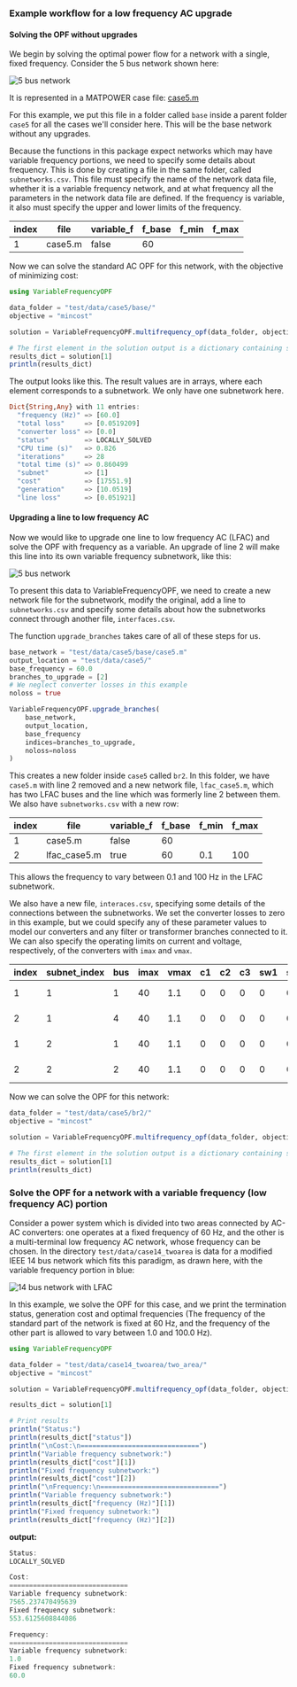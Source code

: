 ### Example workflow for a low frequency AC upgrade
#### Solving the OPF without upgrades
We begin by solving the optimal power flow for a network with a single, fixed frequency. Consider the 5 bus network shown here:

![5 bus network](examples/fig/5bus.svg)

It is represented in a MATPOWER case file: [case5.m](https://github.com/WISPO-POP/VariableFrequencyOPF.jl/test/data/case5/base/case5.m)

For this example, we put this file in a folder called `base` inside a parent folder `case5` for all the cases we'll consider here. This will be the base network without any upgrades.

Because the functions in this package expect networks which may have variable frequency portions, we need to specify some details about frequency. This is done by creating a file in the same folder, called `subnetworks.csv`. This file must specify the name of the network data file, whether it is a variable frequency network, and at what frequency all the parameters in the network data file are defined. If the frequency is variable, it also must specify the upper and lower limits of the frequency.

| index | file            | variable_f | f_base | f_min | f_max |
|-------|-----------------|------------|--------|-------|-------|
| 1     | case5.m         | false      | 60     |       |       |

Now we can solve the standard AC OPF for this network, with the objective of minimizing cost:

```julia
using VariableFrequencyOPF

data_folder = "test/data/case5/base/"
objective = "mincost"

solution = VariableFrequencyOPF.multifrequency_opf(data_folder, objective)

# The first element in the solution output is a dictionary containing several important results.
results_dict = solution[1]
println(results_dict)
```
The output looks like this. The result values are in arrays, where each element corresponds to a subnetwork. We only have one subnetwork here.
```julia
Dict{String,Any} with 11 entries:
  "frequency (Hz)" => [60.0]
  "total loss"     => [0.0519209]
  "converter loss" => [0.0]
  "status"         => LOCALLY_SOLVED
  "CPU time (s)"   => 0.826
  "iterations"     => 28
  "total time (s)" => 0.860499
  "subnet"         => [1]
  "cost"           => [17551.9]
  "generation"     => [10.0519]
  "line loss"      => [0.051921]
```

#### Upgrading a line to low frequency AC
Now we would like to upgrade one line to low frequency AC (LFAC) and solve the OPF with frequency as a variable. An upgrade of line 2 will make this line into its own variable frequency subnetwork, like this:

![5 bus network](examples/fig/5bus_lfac.svg)

To present this data to VariableFrequencyOPF, we need to create a new network file for the subnetwork, modify the original, add a line to `subnetworks.csv` and specify some details about how the subnetworks connect through another file, `interfaces.csv`.

The function `upgrade_branches` takes care of all of these steps for us.

```julia
base_network = "test/data/case5/base/case5.m"
output_location = "test/data/case5/"
base_frequency = 60.0
branches_to_upgrade = [2]
# We neglect converter losses in this example
noloss = true

VariableFrequencyOPF.upgrade_branches(
    base_network,
    output_location,
    base_frequency
    indices=branches_to_upgrade,
    noloss=noloss
)
```
This creates a new folder inside `case5` called `br2`. In this folder, we have `case5.m` with line 2 removed and a new network file, `lfac_case5.m`, which has two LFAC buses and the line which was formerly line 2 between them. We also have `subnetworks.csv` with a new row:

| index | file            | variable_f | f_base | f_min | f_max |
|-------|-----------------|------------|--------|-------|-------|
| 1     | case5.m         | false      | 60     |       |       |
| 2     | lfac_case5.m    | true       | 60     | 0.1   | 100   |

This allows the frequency to vary between 0.1 and 100 Hz in the LFAC subnetwork.

We also have a new file, `interaces.csv`, specifying some details of the connections between the subnetworks. We set the converter losses to zero in this example, but we could specify any of these parameter values to model our converters and any filter or transformer branches connected to it. We can also specify the operating limits on current and voltage, respectively, of the converters with `imax` and `vmax`.

| index | subnet_index | bus | imax | vmax | c1 | c2 | c3 | sw1 | sw2 | sw3 | M   | smax | R        | X     | G | B      | transformer | tap | shift |
|-------|--------------|-----|------|------|----|----|----|-----|-----|-----|-----|------|----------|-------|---|--------|-------------|-----|-------|
| 1     | 1            | 1   | 40   | 1.1  | 0  | 0  | 0  | 0   | 0   | 0   | 0.9 | 50   | 1.00E-05 | 0.001 | 0 | 0.0001 | FALSE       | 1   | 0     |
| 2     | 1            | 4   | 40   | 1.1  | 0  | 0  | 0  | 0   | 0   | 0   | 0.9 | 50   | 1.00E-05 | 0.001 | 0 | 0.0001 | FALSE       | 1   | 0     |
| 1     | 2            | 1   | 40   | 1.1  | 0  | 0  | 0  | 0   | 0   | 0   | 0.9 | 50   | 1.00E-05 | 0.001 | 0 | 0.0001 | FALSE       | 1   | 0     |
| 2     | 2            | 2   | 40   | 1.1  | 0  | 0  | 0  | 0   | 0   | 0   | 0.9 | 50   | 1.00E-05 | 0.001 | 0 | 0.0001 | FALSE       | 1   | 0     |

Now we can solve the OPF for this network:
```julia
data_folder = "test/data/case5/br2/"
objective = "mincost"

solution = VariableFrequencyOPF.multifrequency_opf(data_folder, objective)

# The first element in the solution output is a dictionary containing several important results.
results_dict = solution[1]
println(results_dict)
```

### Solve the OPF for a network with a variable frequency (low frequency AC) portion
Consider a power system which is divided into two areas connected by AC-AC converters: one operates at a fixed frequency of 60 Hz, and the other is a multi-terminal low frequency AC network, whose frequency can be chosen. In the directory `test/data/case14_twoarea` is data for a modified IEEE 14 bus network which fits this paradigm, as drawn here, with the variable frequency portion in blue:

![14 bus network with LFAC](examples/fig/14bus_twoarea.svg)

In this example, we solve the OPF for this case, and we print the termination status, generation cost and optimal frequencies (The frequency of the standard part of the network is fixed at 60 Hz, and the frequency of the other part is allowed to vary between 1.0 and 100.0 Hz).
```julia
using VariableFrequencyOPF

data_folder = "test/data/case14_twoarea/two_area/"
objective = "mincost"

solution = VariableFrequencyOPF.multifrequency_opf(data_folder, objective)

results_dict = solution[1]

# Print results
println("Status:")
println(results_dict["status"])
println("\nCost:\n==============================")
println("Variable frequency subnetwork:")
println(results_dict["cost"][1])
println("Fixed frequency subnetwork:")
println(results_dict["cost"][2])
println("\nFrequency:\n==============================")
println("Variable frequency subnetwork:")
println(results_dict["frequency (Hz)"][1])
println("Fixed frequency subnetwork:")
println(results_dict["frequency (Hz)"][2])
```
**output:**
```julia
Status:
LOCALLY_SOLVED

Cost:
==============================
Variable frequency subnetwork:
7565.237470495639
Fixed frequency subnetwork:
553.6125608844086

Frequency:
==============================
Variable frequency subnetwork:
1.0
Fixed frequency subnetwork:
60.0
```
